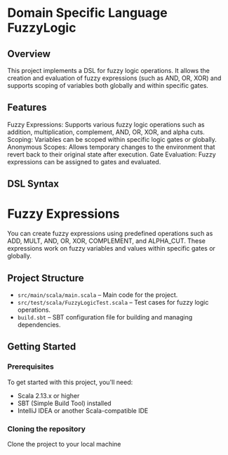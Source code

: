 # Domain Specific Language FuzzyLogic

## Overview
This project implements a DSL for fuzzy logic operations. It allows the creation and evaluation of fuzzy expressions (such as AND, OR, XOR) and supports scoping of variables both globally and within specific gates. 

## Features 
Fuzzy Expressions: Supports various fuzzy logic operations such as addition, multiplication, complement, AND, OR, XOR, and alpha cuts.
Scoping: Variables can be scoped within specific logic gates or globally.
Anonymous Scopes: Allows temporary changes to the environment that revert back to their original state after execution.
Gate Evaluation: Fuzzy expressions can be assigned to gates and evaluated.

## DSL Syntax
# Fuzzy Expressions
You can create fuzzy expressions using predefined operations such as ADD, MULT, AND, OR, XOR, COMPLEMENT, and ALPHA_CUT. These expressions work on fuzzy variables and values within specific gates or globally.




## Project Structure
- `src/main/scala/main.scala` – Main code for the project.
- `src/test/scala/FuzzyLogicTest.scala` – Test cases for fuzzy logic operations.
- `build.sbt` – SBT configuration file for building and managing dependencies.

## Getting Started

### Prerequisites
To get started with this project, you'll need:
- Scala 2.13.x or higher
- SBT (Simple Build Tool) installed
- IntelliJ IDEA or another Scala-compatible IDE

### Cloning the repository
Clone the project to your local machine




